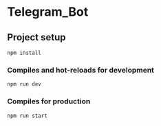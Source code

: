 # Telegram_Bot

## Project setup
```
npm install
```

### Compiles and hot-reloads for development
```
npm run dev
```

### Compiles for production
```
npm run start
```
